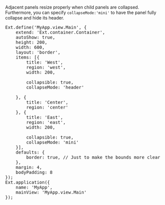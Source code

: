 Adjacent panels resize properly when child panels are collapsed. Furthermore, you can specify <code>collapseMode:'mini'</code> to have the
panel fully collapse and hide its header.

<pre class="runnable run">
Ext.define('MyApp.view.Main', {
    extend: 'Ext.container.Container',
    autoShow: true,
    height: 200,
    width: 600,
    layout: 'border',
    items: [{
        title: 'West',
        region: 'west',
        width: 200,

        collapsible: true,
        collapseMode: 'header'

    }, {
        title: 'Center',
        region: 'center'
    }, {
        title: 'East',
        region: 'east',
        width: 200,

        collapsible: true,
        collapseMode: 'mini'
    }],
    defaults: {
        border: true, // Just to make the bounds more clear
    },
    margin: 4,
    bodyPadding: 8
});
Ext.application({
    name: 'MyApp',
    mainView: 'MyApp.view.Main'
});</pre>